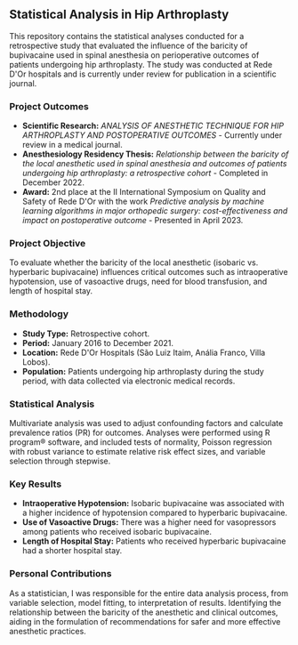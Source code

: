 ## Statistical Analysis in Hip Arthroplasty

This repository contains the statistical analyses conducted for a retrospective study that evaluated the influence of the baricity of bupivacaine used in spinal anesthesia on perioperative outcomes of patients undergoing hip arthroplasty. The study was conducted at Rede D'Or hospitals and is currently under review for publication in a scientific journal.

### Project Outcomes
- **Scientific Research:** *ANALYSIS OF ANESTHETIC TECHNIQUE FOR HIP ARTHROPLASTY AND POSTOPERATIVE OUTCOMES* - Currently under review in a medical journal.
- **Anesthesiology Residency Thesis:** *Relationship between the baricity of the local anesthetic used in spinal anesthesia and outcomes of patients undergoing hip arthroplasty: a retrospective cohort* - Completed in December 2022.
- **Award:** 2nd place at the II International Symposium on Quality and Safety of Rede D'Or with the work *Predictive analysis by machine learning algorithms in major orthopedic surgery: cost-effectiveness and impact on postoperative outcome* - Presented in April 2023.

### Project Objective
To evaluate whether the baricity of the local anesthetic (isobaric vs. hyperbaric bupivacaine) influences critical outcomes such as intraoperative hypotension, use of vasoactive drugs, need for blood transfusion, and length of hospital stay.

### Methodology
- **Study Type:** Retrospective cohort.
- **Period:** January 2016 to December 2021.
- **Location:** Rede D'Or Hospitals (São Luiz Itaim, Anália Franco, Villa Lobos).
- **Population:** Patients undergoing hip arthroplasty during the study period, with data collected via electronic medical records.

### Statistical Analysis
Multivariate analysis was used to adjust confounding factors and calculate prevalence ratios (PR) for outcomes. Analyses were performed using R program® software, and included tests of normality, Poisson regression with robust variance to estimate relative risk effect sizes, and variable selection through stepwise.

### Key Results
- **Intraoperative Hypotension:** Isobaric bupivacaine was associated with a higher incidence of hypotension compared to hyperbaric bupivacaine.
- **Use of Vasoactive Drugs:** There was a higher need for vasopressors among patients who received isobaric bupivacaine.
- **Length of Hospital Stay:** Patients who received hyperbaric bupivacaine had a shorter hospital stay.

### Personal Contributions
As a statistician, I was responsible for the entire data analysis process, from variable selection, model fitting, to interpretation of results. Identifying the relationship between the baricity of the anesthetic and clinical outcomes, aiding in the formulation of recommendations for safer and more effective anesthetic practices.
